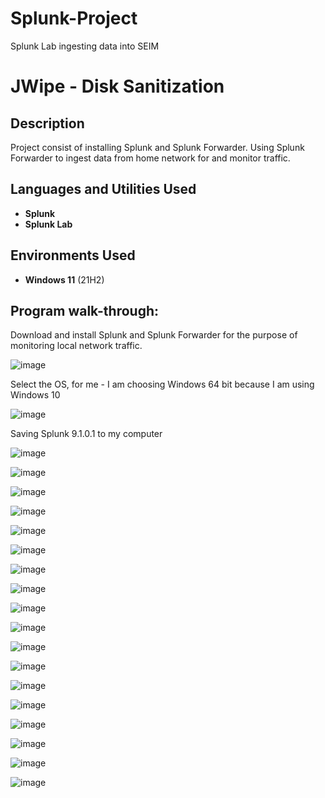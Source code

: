 # Splunk-Project
Splunk Lab ingesting data into SEIM
<h1>JWipe - Disk Sanitization</h1>

 

<h2>Description</h2>
Project consist of installing Splunk and Splunk Forwarder. Using Splunk Forwarder to ingest data from home network for and monitor traffic.
<br />


<h2>Languages and Utilities Used</h2>

- <b>Splunk</b> 
- <b>Splunk Lab</b>

<h2>Environments Used </h2>

- <b>Windows 11</b> (21H2)

<h2>Program walk-through:</h2>
Download and install Splunk and Splunk Forwarder for the purpose of monitoring local network traffic.


![image](https://github.com/Rory33160/Splunk-Project/assets/47018034/054b6111-c12b-4d41-940f-2faf5a70a2c2)


Select the OS, for me - I am choosing  Windows 64 bit because I am using Windows 10

![image](https://github.com/Rory33160/Splunk-Project/assets/47018034/b9451835-357d-4cd4-a46b-866e2dc3c7fd)

Saving Splunk 9.1.0.1 to my computer


![image](https://github.com/Rory33160/Splunk-Project/assets/47018034/5270d102-f1b9-4b74-9307-7e5e0335f454)

![image](https://github.com/Rory33160/Splunk-Project/assets/47018034/e9b69d37-f29d-4c21-ac39-e09d5bcc5026)

![image](https://github.com/Rory33160/Splunk-Project/assets/47018034/c3608e5f-14e2-4eae-a97a-c084fba922ea)

![image](https://github.com/Rory33160/Splunk-Project/assets/47018034/156e4d35-05ba-4912-9cf7-161a9b44d4fb)

![image](https://github.com/Rory33160/Splunk-Project/assets/47018034/8bbe3f25-ecaf-4a44-987e-03570849050c)

![image](https://github.com/Rory33160/Splunk-Project/assets/47018034/1b656687-fd25-445f-9bff-ae543f965850)

![image](https://github.com/Rory33160/Splunk-Project/assets/47018034/e9d4c942-844f-4a99-8a1d-af2578dd57f9)

![image](https://github.com/Rory33160/Splunk-Project/assets/47018034/b9e886bb-680f-4c0c-af7f-910092f9d895)


![image](https://github.com/Rory33160/Splunk-Project/assets/47018034/10b9af13-6acf-4391-8d21-38d0f791e146)


![image](https://github.com/Rory33160/Splunk-Project/assets/47018034/17011192-a423-4ee8-a5e8-6c9e397e5cbc)


![image](https://github.com/Rory33160/Splunk-Project/assets/47018034/ba65eb87-d48b-4b41-a3ff-26c6657a4d23)

![image](https://github.com/Rory33160/Splunk-Project/assets/47018034/8e674db9-743a-4ac9-a408-f34935458613)

![image](https://github.com/Rory33160/Splunk-Project/assets/47018034/c6b5d1a8-fcb0-40dc-88c2-a4f3500c8ea4)

![image](https://github.com/Rory33160/Splunk-Project/assets/47018034/51ee45b8-96d1-4d09-802e-d510f437a834)

![image](https://github.com/Rory33160/Splunk-Project/assets/47018034/8371cad9-0eb6-41d5-9cae-ab5c26ce7f9d)

![image](https://github.com/Rory33160/Splunk-Project/assets/47018034/492227bb-7874-4a43-a380-eb5d6c58c959)

![image](https://github.com/Rory33160/Splunk-Project/assets/47018034/e8482e1f-17f9-45c5-8299-c17991910a36) 

![image](https://github.com/Rory33160/Splunk-Project/assets/47018034/2dd4db03-3bfd-4e59-8533-056c78a114a3)


